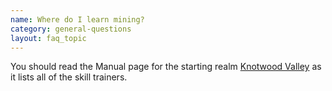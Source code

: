 ```yaml
---
name: Where do I learn mining?
category: general-questions
layout: faq_topic
---
```

You should read the Manual page for the starting realm [Knotwood Valley](/World/10.html) as it lists all of the skill trainers.
